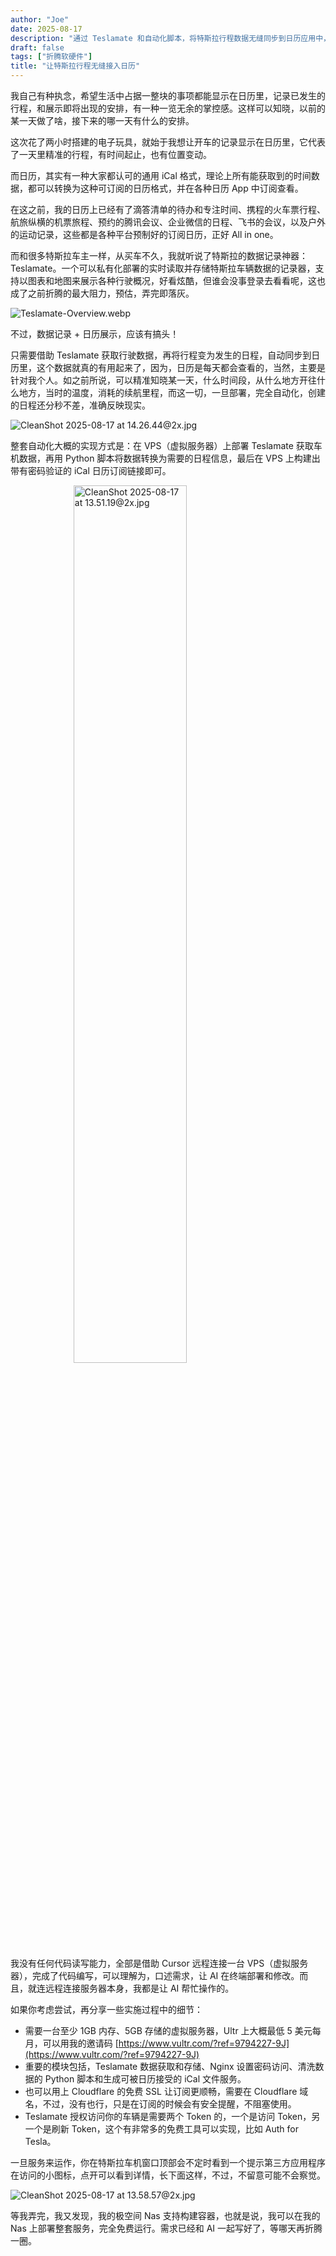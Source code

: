 ```yaml
---
author: "Joe"
date: 2025-08-17
description: "通过 Teslamate 和自动化脚本，将特斯拉行程数据无缝同步到日历应用中，实现行程记录的可视化管理"
draft: false
tags: ["折腾软硬件"]
title: "让特斯拉行程无缝接入日历"
---
```


我自己有种执念，希望生活中占据一整块的事项都能显示在日历里，记录已发生的行程，和展示即将出现的安排，有一种一览无余的掌控感。这样可以知晓，以前的某一天做了啥，接下来的哪一天有什么的安排。

这次花了两小时搭建的电子玩具，就始于我想让开车的记录显示在日历里，它代表了一天里精准的行程，有时间起止，也有位置变动。

而日历，其实有一种大家都认可的通用 iCal 格式，理论上所有能获取到的时间数据，都可以转换为这种可订阅的日历格式，并在各种日历 App 中订阅查看。

在这之前，我的日历上已经有了滴答清单的待办和专注时间、携程的火车票行程、航旅纵横的机票旅程、预约的腾讯会议、企业微信的日程、飞书的会议，以及户外的运动记录，这些都是各种平台预制好的订阅日历，正好 All in one。

而和很多特斯拉车主一样，从买车不久，我就听说了特斯拉的数据记录神器：Teslamate。一个可以私有化部署的实时读取并存储特斯拉车辆数据的记录器，支持以图表和地图来展示各种行驶概况，好看炫酷，但谁会没事登录去看看呢，这也成了之前折腾的最大阻力，预估，弄完即落灰。

![Teslamate-Overview.webp](/images/posts/tesla-calendar-integration-automation/Teslamate-Overview.webp)

不过，数据记录 + 日历展示，应该有搞头！

只需要借助 Teslamate 获取行驶数据，再将行程变为发生的日程，自动同步到日历里，这个数据就真的有用起来了，因为，日历是每天都会查看的，当然，主要是针对我个人。如之前所说，可以精准知晓某一天，什么时间段，从什么地方开往什么地方，当时的温度，消耗的续航里程，而这一切，一旦部署，完全自动化，创建的日程还分秒不差，准确反映现实。

![CleanShot 2025-08-17 at 14.26.44@2x.jpg](/images/posts/tesla-calendar-integration-automation/CleanShot%202025-08-17%20at%2014.26.44@2x.webp)

整套自动化大概的实现方式是：在 VPS（虚拟服务器）上部署 Teslamate 获取车机数据，再用 Python 脚本将数据转换为需要的日程信息，最后在 VPS 上构建出带有密码验证的 iCal 日历订阅链接即可。

<img src="/images/posts/tesla-calendar-integration-automation/CleanShot_2025-08-17_at_13.51.192x.webp" alt="CleanShot 2025-08-17 at 13.51.19@2x.jpg" style="width: 60%; max-width: 600px; height: auto; display: block; margin: 0 auto;" />

我没有任何代码读写能力，全部是借助 Cursor 远程连接一台 VPS（虚拟服务器），完成了代码编写，可以理解为，口述需求，让 AI 在终端部署和修改。而且，就连远程连接服务器本身，我都是让 AI 帮忙操作的。

如果你考虑尝试，再分享一些实施过程中的细节：

- 需要一台至少 1GB 内存、5GB 存储的虚拟服务器，Ultr 上大概最低 5 美元每月，可以用我的邀请码 [https://www.vultr.com/?ref=9794227-9J](https://www.vultr.com/?ref=9794227-9J)
- 重要的模块包括，Teslamate 数据获取和存储、Nginx 设置密码访问、清洗数据的 Python 脚本和生成可被日历接受的 iCal 文件服务。
- 也可以用上 Cloudflare 的免费 SSL 让订阅更顺畅，需要在 Cloudflare 域名，不过，没有也行，只是在订阅的时候会有安全提醒，不阻塞使用。
- Teslamate 授权访问你的车辆是需要两个 Token 的，一个是访问 Token，另一个是刷新 Token，这个有非常多的免费工具可以实现，比如 Auth for Tesla。

一旦服务来运作，你在特斯拉车机窗口顶部会不定时看到一个提示第三方应用程序在访问的小图标，点开可以看到详情，长下面这样，不过，不留意可能不会察觉。

![CleanShot 2025-08-17 at 13.58.57@2x.jpg](/images/posts/tesla-calendar-integration-automation/CleanShot_2025-08-17_at_13.58.572x.webp)

等我弄完，我又发现，我的极空间 Nas 支持构建容器，也就是说，我可以在我的 Nas 上部署整套服务，完全免费运行。需求已经和 AI 一起写好了，等哪天再折腾一圈。
